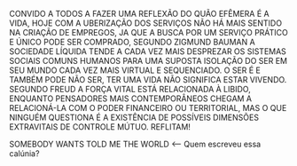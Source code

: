 CONVIDO A TODOS A FAZER UMA REFLEXÃO DO QUÃO EFÊMERA É A VIDA, HOJE COM A UBERIZAÇÃO DOS SERVIÇOS NÃO HÁ MAIS SENTIDO NA CRIAÇÃO DE EMPREGOS, JA QUE A BUSCA POR UM SERVIÇO PRÁTICO E ÚNICO PODE SER COMPRADO, SEGUNDO ZIGMUND BAUMAN A SOCIEDADE LÍQUIDA TENDE A CADA VEZ MAIS DESPREZAR OS SISTEMAS SOCIAIS COMUNS HUMANOS PARA UMA SUPOSTA ISOLAÇÃO DO SER EM SEU MUNDO CADA VEZ MAIS VIRTUAL E SEQUENCIADO.
O SER É E TAMBÉM PODE NÃO SER, TER UMA VIDA NÃO SIGNIFICA ESTAR VIVENDO. SEGUNDO FREUD A FORÇA VITAL ESTÁ RELACIONADA À LIBIDO, ENQUANTO PENSADORES MAIS CONTEMPORÂNEOS CHEGAM A RELACIONÁ-LA COM O PODER FINANCEIRO OU TERRITORIAL, MAS O QUE NINGUÉM QUESTIONA É A EXISTÊNCIA DE POSSÍVEIS DIMENSÕES EXTRAVITAIS DE CONTROLE MÚTUO. REFLITAM! 

SOMEBODY WANTS TOLD ME THE WORLD <-- Quem escreveu essa calúnia?
